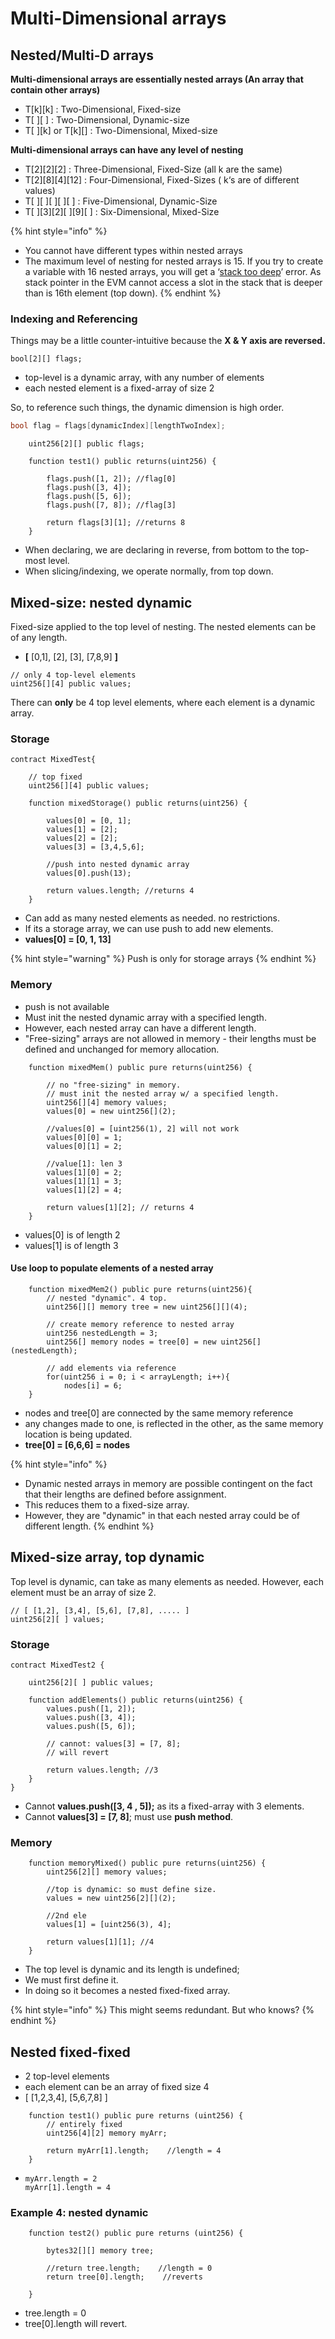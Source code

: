 # Multi-Dimensional arrays

## Nested/Multi-D arrays

**Multi-dimensional arrays are essentially nested arrays (An array that contain other arrays)**

* T\[k]\[k] : Two-Dimensional, Fixed-size
* T\[ ]\[ ] : Two-Dimensional, Dynamic-size
* T\[ ]\[k] or T\[k]\[] : Two-Dimensional, Mixed-size

**Multi-dimensional arrays can have any level of nesting**

* T\[2]\[2]\[2] : Three-Dimensional, Fixed-Size (all k are the same)
* T\[2]\[8]\[4]\[12] : Four-Dimensional, Fixed-Sizes ( k‘s are of different values)
* T\[ ]\[ ]\[ ]\[ ]\[ ] : Five-Dimensional, Dynamic-Size
* T\[ ]\[3]\[2]\[ ]\[9]\[ ] : Six-Dimensional, Mixed-Size

{% hint style="info" %}
* You cannot have different types within nested arrays
* The maximum level of nesting for nested arrays is 15. If you try to create a variable with 16 nested arrays, you will get a ‘[stack too deep](https://medium.com/coinmonks/stack-too-deep-error-in-solidity-608d1bd6a1ea)’ error. As stack pointer in the EVM cannot access a slot in the stack that is deeper than is 16th element (top down).
{% endhint %}

### Indexing and Referencing

Things may be a little counter-intuitive because the **X & Y axis are reversed.**

```solidity
bool[2][] flags;
```

* top-level is a dynamic array, with any number of elements
* each nested element is a fixed-array of size 2

So, to reference such things, the dynamic dimension is high order.

```csharp
bool flag = flags[dynamicIndex][lengthTwoIndex];
```

```solidity
    uint256[2][] public flags; 

    function test1() public returns(uint256) {
        
        flags.push([1, 2]); //flag[0]
        flags.push([3, 4]);
        flags.push([5, 6]);
        flags.push([7, 8]); //flag[3]

        return flags[3][1]; //returns 8
    }
```

* When declaring, we are declaring in reverse, from bottom to the top-most level.&#x20;
* When slicing/indexing, we operate normally, from top down.

## Mixed-size: nested dynamic

Fixed-size applied to the top level of nesting.  The nested elements can be of any length.

* **\[** \[0,1], \[2], \[3], \[7,8,9] **]**

```solidity
// only 4 top-level elements
uint256[][4] public values;
```

There can **only** be 4 top level elements, where each element is a dynamic array.&#x20;

### Storage&#x20;

```solidity
contract MixedTest{

    // top fixed
    uint256[][4] public values;

    function mixedStorage() public returns(uint256) {
        
        values[0] = [0, 1];     
        values[1] = [2];
        values[2] = [2];
        values[3] = [3,4,5,6];  
        
        //push into nested dynamic array
        values[0].push(13);  

        return values.length; //returns 4
    }
```

* Can add as many nested elements as needed. no restrictions.
* If its a storage array, we can use push to add new elements.
* **values\[0] = \[0, 1, 13]**

{% hint style="warning" %}
Push is only for storage arrays
{% endhint %}

### Memory

* push is not available
* Must init the nested dynamic array with a specified length.
* However, each nested array can have a different length.
* "Free-sizing" arrays are not allowed in memory - their lengths must be defined and unchanged for memory allocation.&#x20;

```solidity
    function mixedMem() public pure returns(uint256) {

        // no "free-sizing" in memory.
        // must init the nested array w/ a specified length.
        uint256[][4] memory values;
        values[0] = new uint256[](2);
        
        //values[0] = [uint256(1), 2] will not work
        values[0][0] = 1;
        values[0][1] = 2;

        //value[1]: len 3
        values[1][0] = 2;
        values[1][1] = 3;
        values[1][2] = 4;
        
        return values[1][2]; // returns 4
    }
```

* values\[0] is of length 2
* values\[1] is of length 3

#### **Use loop to populate elements of a nested array**

```solidity
    function mixedMem2() public pure returns(uint256){
        // nested "dynamic". 4 top.
        uint256[][] memory tree = new uint256[][](4);

        // create memory reference to nested array
        uint256 nestedLength = 3;
        uint256[] memory nodes = tree[0] = new uint256[](nestedLength);
        
        // add elements via reference
        for(uint256 i = 0; i < arrayLength; i++){
            nodes[i] = 6;          
    }
```

* nodes and tree\[0] are connected by the same memory reference
* any changes made to one, is reflected in the other, as the same memory location is being updated.
* **tree\[0] = \[6,6,6] = nodes**

{% hint style="info" %}
* Dynamic nested arrays in memory are possible contingent on the fact that their lengths are defined before assignment.&#x20;
* This reduces them to a fixed-size array.
* However, they are "dynamic" in that each nested array could be of different length.&#x20;
{% endhint %}

## Mixed-size array, top dynamic&#x20;

Top level is dynamic, can take as many elements as needed. However, each element must be an array of size 2.

```solidity
// [ [1,2], [3,4], [5,6], [7,8], ..... ]
uint256[2][ ] values;
```

### Storage&#x20;

```solidity
contract MixedTest2 {

    uint256[2][ ] public values;

    function addElements() public returns(uint256) {
        values.push([1, 2]);   
        values.push([3, 4]);   
        values.push([5, 6]);   
        
        // cannot: values[3] = [7, 8];
        // will revert
        
        return values.length; //3
    }
}
```

* Cannot **values.push(\[3, 4 , 5]);** as its a fixed-array with 3 elements.
* Cannot **values\[3] = \[7, 8]**; must use **push method**.

### Memory

```solidity
    function memoryMixed() public pure returns(uint256) {
        uint256[2][] memory values;

        //top is dynamic: so must define size. 
        values = new uint256[2][](2);

        //2nd ele
        values[1] = [uint256(3), 4];
        
        return values[1][1]; //4
    }
```

* The top level is dynamic and its length is undefined;&#x20;
* We must first define it.&#x20;
* In doing so it becomes a nested fixed-fixed array.

{% hint style="info" %}
This might seems redundant. But who knows?
{% endhint %}

## Nested fixed-fixed

* 2 top-level elements
* each element can be an array of fixed size 4
* \[ \[1,2,3,4], \[5,6,7,8] ]

```solidity
    function test1() public pure returns (uint256) {
        // entirely fixed 
        uint256[4][2] memory myArr;
        
        return myArr[1].length;    //length = 4
    }
```

* ```solidity
  myArr.length = 2
  myArr[1].length = 4
  ```

### Example 4: nested dynamic&#x20;

```solidity
    function test2() public pure returns (uint256) {
        
        bytes32[][] memory tree;
        
        //return tree.length;    //length = 0
        return tree[0].length;    //reverts 

    }
```

* tree.length = 0
* tree\[0].length will revert.

